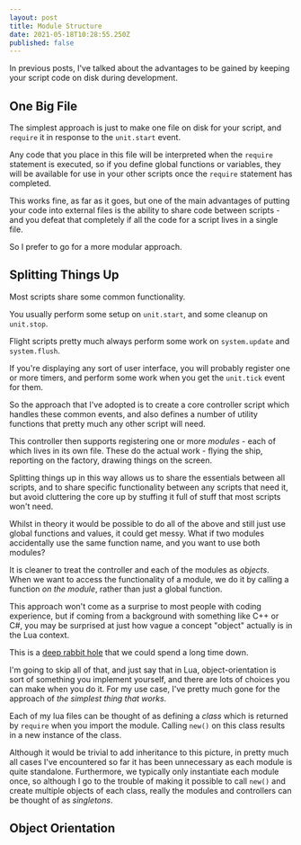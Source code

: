 ```yaml
---
layout: post
title: Module Structure
date: 2021-05-18T10:28:55.250Z
published: false
---
```


In previous posts, I've talked about the advantages to be gained by keeping your script code on disk during development.

## One Big File

The simplest approach is just to make one file on disk for your script, and `require` it in response to the `unit.start` event.

Any code that you place in this file will be interpreted when the `require` statement is executed, so if you define global functions or variables, they will be available for use in your other scripts once the `require` statement has completed.

This works fine, as far as it goes, but one of the main advantages of putting your code into external files is the ability to share code between scripts - and you defeat that completely if all the code for a script lives in a single file.

So I prefer to go for a more modular approach.

## Splitting Things Up

Most scripts share some common functionality. 

You usually perform some setup on `unit.start`, and some cleanup on `unit.stop`. 

Flight scripts pretty much always perform some work on `system.update` and `system.flush`.

If you're displaying any sort of user interface, you will probably register one or more timers, and perform some work when you get the `unit.tick` event for them.

So the approach that I've adopted is to create a core controller script which handles these common events, and also defines a number of utility functions that pretty much any other script will need.

This controller then supports registering one or more _modules_ - each of which lives in its own file. These do the actual work - flying the ship, reporting on the factory, drawing things on the screen.

Splitting things up in this way allows us to share the essentials between all scripts, and to share specific functionality between any scripts that need it, but avoid cluttering the core up by stuffing it full of stuff that most scripts won't need.

Whilst in theory it would be possible to do all of the above and still just use global functions and values, it could get messy. What if two modules accidentally use the same function name, and you want to use both modules? 

It is cleaner to treat the controller and each of the modules as _objects_. When we want to access the functionality of a module, we do it by calling a function _on the module_, rather than just a global function. 

This approach won't come as a surprise to most people with coding experience, but if coming from a background with something like C++ or C#, you may be surprised at just how vague a concept "object" actually is in the Lua context.

This is a [deep rabbit hole](https://www.lua.org/pil/16.html) that we could spend a long time down. 

I'm going to skip all of that, and just say that in Lua, object-orientation is sort of something you implement yourself, and there are lots of choices you can make when you do it. For my use case, I've pretty much gone for the approach of _the simplest thing that works_. 

Each of my lua files can be thought of as defining a _class_ which is returned by `require` when you import the module. Calling `new()` on this class results in a new instance of the class. 

Although it would be trivial to add inheritance to this picture, in pretty much all cases I've encountered so far it has been unnecessary as each module is quite standalone. Furthermore, we typically only instantiate each module once, so although I go to the trouble of making it possible to call `new()` and create multiple objects of each class, really the modules and controllers can be thought of as _singletons_.

## Object Orientation
